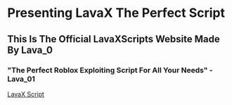 # Presenting LavaX The Perfect Script
## This Is The Official LavaXScripts Website Made By Lava_0
### "The Perfect Roblox Exploiting Script For All Your Needs" -Lava_01


[LavaX Script](https://raw.githubusercontent.com/LavaXScripts/LavaXPrivate/main/LavaXPrivate)
